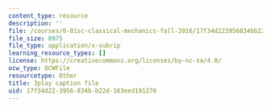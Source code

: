 ```yaml
---
content_type: resource
description: ''
file: /courses/8-01sc-classical-mechanics-fall-2016/17f34d223956834bb22d163eed191270_ZMa-xKcM2L8.srt
file_size: 8975
file_type: application/x-subrip
learning_resource_types: []
license: https://creativecommons.org/licenses/by-nc-sa/4.0/
ocw_type: OCWFile
resourcetype: Other
title: 3play caption file
uid: 17f34d22-3956-834b-b22d-163eed191270
---
```

